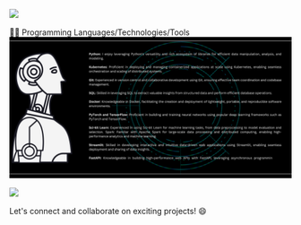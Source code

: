 ![](https://readme-typing-svg.demolab.com/?font=Fira+Code&size=18&duration=2000&pause=150&color=076776FF&multiline=true&width=500&height=80&lines=Lim+Jun+Guang+Justin;Data+Science;Chartered+AI+Engineer)

👨‍💻 Programming Languages/Technologies/Tools
![stack](tstack.png)

![](http://github-profile-summary-cards.vercel.app/api/cards/profile-details?username=Justinljg&theme=gotham)

Let's connect and collaborate on exciting projects! 😄



<!--
**Justinljg/Justinljg** is a ✨ _special_ ✨ repository because its `README.md` (this file) appears on your GitHub profile.

Here are some ideas to get you started:

- 🔭 I’m currently working on ...
- 🌱 I’m currently learning ...
- 👯 I’m looking to collaborate on ...
- 🤔 I’m looking for help with ...
- 💬 Ask me about ...
- 📫 How to reach me: ...
- 😄 Pronouns: ...
- ⚡ Fun fact: ...
-->
